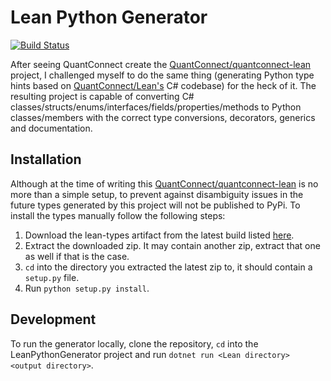 # Lean Python Generator

[![Build Status](https://github.com/jmerle/lean-python-generator/workflows/Build/badge.svg)](https://github.com/jmerle/lean-python-generator/actions?query=workflow%3ABuild)  

After seeing QuantConnect create the [QuantConnect/quantconnect-lean](https://github.com/QuantConnect/quantconnect-lean) project, I challenged myself to do the same thing (generating Python type hints based on [QuantConnect/Lean's](https://github.com/QuantConnect/Lean) C# codebase) for the heck of it. The resulting project is capable of converting C# classes/structs/enums/interfaces/fields/properties/methods to Python classes/members with the correct type conversions, decorators, generics and documentation.

## Installation

Although at the time of writing this [QuantConnect/quantconnect-lean](https://github.com/QuantConnect/quantconnect-lean) is no more than a simple setup, to prevent against disambiguity issues in the future types generated by this project will not be published to PyPi. To install the types manually follow the following steps:
1. Download the lean-types artifact from the latest build listed [here](https://github.com/jmerle/lean-python-generator/actions?query=workflow%3ABuild+branch%3Amaster+event%3Apush+is%3Asuccess).
2. Extract the downloaded zip. It may contain another zip, extract that one as well if that is the case.
3. `cd` into the directory you extracted the latest zip to, it should contain a `setup.py` file.
4. Run `python setup.py install`.

## Development

To run the generator locally, clone the repository, `cd` into the LeanPythonGenerator project and run `dotnet run <Lean directory> <output directory>`.
